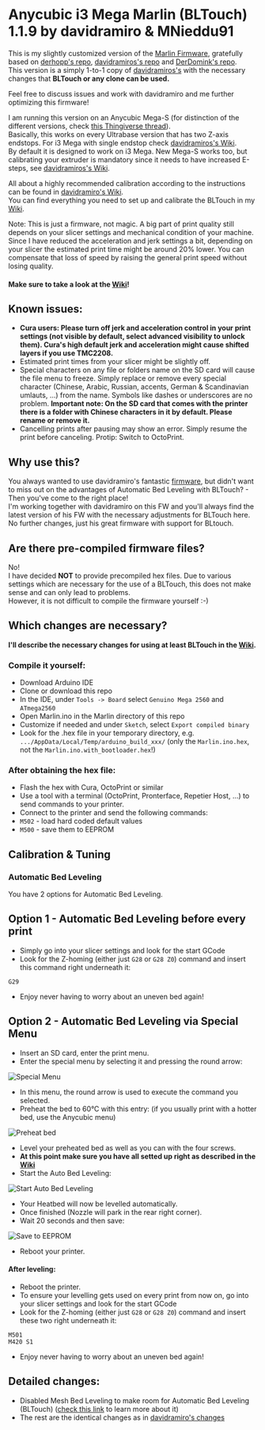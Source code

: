 # Anycubic i3 Mega Marlin (BLTouch) 1.1.9 by davidramiro & MNieddu91

This is my slightly customized version of the [Marlin Firmware](https://github.com/MarlinFirmware/Marlin), gratefully based on [derhopp's repo](https://github.com/derhopp/Marlin-with-Anycubic-i3-Mega-TFT), [davidramiros's repo](https://github.com/davidramiro/Marlin-AI3M) and [DerDomink's repo](https://github.com/DerDominik/Marlin-AnycubicI3Mega-BLTouch).  
This version is a simply 1-to-1 copy of [davidramiros's](https://github.com/davidramiro/Marlin-AI3M) with the necessary changes that **BLTouch or any clone can be used.**

Feel free to discuss issues and work with davidramiro and me further optimizing this firmware!

I am running this version on an Anycubic Mega-S (for distinction of the different versions, check [this Thingiverse thread](https://www.thingiverse.com/groups/anycubic-i3-mega/forums/general/topic:27064)).  
Basically, this works on every Ultrabase version that has two Z-axis endstops. For i3 Mega with single endstop check [davidramiros's Wiki](https://github.com/davidramiro/Marlin-AI3M/wiki/Customization-&-Compiling#single-z-endstop).   
By default it is designed to work on i3 Mega. New Mega-S works too, but calibrating your extruder is mandatory since it needs to have increased E-steps, see [davidramiros's Wiki](https://github.com/davidramiro/Marlin-AI3M/wiki/Customization-&-Compiling#mega-s).

All about a highly recommended calibration according to the instructions can be found in [davidramiro's Wiki](https://github.com/davidramiro/Marlin-AI3M/wiki/Calibration/).  
You can find everything you need to set up and calibrate the BLTouch in my [Wiki](https://github.com/MNieddu91/Marlin-AI3M-BLTouch/wiki).  

Note: This is just a firmware, not magic. A big part of print quality still depends on your slicer settings and mechanical condition of your machine. Since I have reduced the acceleration and jerk settings a bit, depending on your slicer the estimated print time might be around 20% lower. You can compensate that loss of speed by raising the general print speed without losing quality.

#### Make sure to take a look at the [Wiki](https://github.com/MNieddu91/Marlin-AI3M-BLTouch/wiki)!

## Known issues:

- **Cura users: Please turn off jerk and acceleration control in your print settings (not visible by default, select advanced visibility to unlock them). Cura's high default jerk and acceleration might cause shifted layers if you use TMC2208.**
- Estimated print times from your slicer might be slightly off.
- Special characters on any file or folders name on the SD card will cause the file menu to freeze. Simply replace or remove every special character (Chinese, Arabic, Russian, accents, German & Scandinavian umlauts, ...) from the name. Symbols like dashes or underscores are no problem.
**Important note: On the SD card that comes with the printer there is a folder with Chinese characters in it by default. Please rename or remove it.**
- Cancelling prints after pausing may show an error. Simply resume the print before canceling. Protip: Switch to OctoPrint.

## Why use this?

You always wanted to use davidramiro's fantastic [firmware](https://github.com/davidramiro/Marlin-AI3M/), but didn't want to miss out on the advantages of Automatic Bed Leveling with BLTouch? - Then you've come to the right place!  
I'm working together with davidramiro on this FW and you'll always find the latest version of his FW with the necessary adjustments for BLTouch here. No further changes, just his great firmware with support for BLtouch.

## Are there pre-compiled firmware files?

No!  
I have decided **NOT** to provide precompiled hex files. Due to various settings which are necessary for the use of a BLTouch, this does not make sense and can only lead to problems.  
However, it is not difficult to compile the firmware yourself :-)

## Which changes are necessary?

**I'll describe the necessary changes for using at least BLTouch in the [Wiki](https://github.com/MNieddu91/Marlin-AI3M-BLTouch/wiki).**

### Compile it yourself:

- Download Arduino IDE
- Clone or download this repo
- In the IDE, under `Tools -> Board` select `Genuino Mega 2560` and `ATmega2560`
- Open Marlin.ino in the Marlin directory of this repo
- Customize if needed and under `Sketch`, select `Export compiled binary`
- Look for the .hex file in your temporary directory, e.g. `.../AppData/Local/Temp/arduino_build_xxx/` (only the `Marlin.ino.hex`, not the `Marlin.ino.with_bootloader.hex`!)

### After obtaining the hex file:

- Flash the hex with Cura, OctoPrint or similar
- Use a tool with a terminal (OctoPrint, Pronterface, Repetier Host, ...) to send commands to your printer.
- Connect to the printer and send the following commands:
- `M502` - load hard coded default values
- `M500` - save them to EEPROM

## Calibration & Tuning

### Automatic Bed Leveling

You have 2 options for Automatic Bed Leveling.

## Option 1 - Automatic Bed Leveling before every print

- Simply go into your slicer settings and look for the start GCode
- Look for the Z-homing (either just `G28` or `G28 Z0`) command and insert this command right underneath it:
```
G29
```
- Enjoy never having to worry about an uneven bed again!

## Option 2 - Automatic Bed Leveling via Special Menu

- Insert an SD card, enter the print menu.
- Enter the special menu by selecting it and pressing the round arrow:

![Special Menu][menu]

- In this menu, the round arrow is used to execute the command you selected.
- Preheat the bed to 60°C with this entry: (if you usually print with a hotter bed, use the Anycubic menu)

![Preheat bed][preheat]

- Level your preheated bed as well as you can with the four screws.  
- **At this point make sure you have all setted up right as described in the [Wiki](https://github.com/MNieddu91/Marlin-AI3M-BLTouch/wiki)**
- Start the Auto Bed Leveling:

![Start Auto Bed Leveling][start]

- Your Heatbed will now be levelled automatically.
- Once finished (Nozzle will park in the rear right corner).
- Wait 20 seconds and then save:

![Save to EEPROM][save]

- Reboot your printer.

[menu]: https://kore.cc/i3mega/download/images/blt/readme/menu.JPG "Special Menu"
[preheat]: https://kore.cc/i3mega/download/images/blt/readme/preheat.JPG "Preheat 60C"
[start]: https://kore.cc/i3mega/download/images/blt/readme/start.JPG "Start Auto leveling"
[save]: https://kore.cc/i3mega/download/images/blt/readme/save.JPG "Save to EEPROM"

#### After leveling:

- Reboot the printer.
- To ensure your levelling gets used on every print from now on, go into your slicer settings and look for the start GCode
- Look for the Z-homing (either just `G28` or `G28 Z0`) command and insert these two right underneath it:
```
M501
M420 S1
```
- Enjoy never having to worry about an uneven bed again!


## Detailed changes:

- Disabled Mesh Bed Leveling to make room for Automatic Bed Leveling (BLTouch) ([check this link](http://marlinfw.org/docs/features/auto_bed_leveling.html) to learn more about it)
- The rest are the identical changes as in [davidramiro's changes](https://github.com/davidramiro/Marlin-AI3M#detailed-changes)
